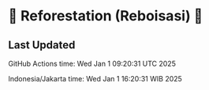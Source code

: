 
# 🌳 Reforestation (Reboisasi) 🌲

## Last Updated

GitHub Actions time: Wed Jan  1 09:20:31 UTC 2025

Indonesia/Jakarta time: Wed Jan  1 16:20:31 WIB 2025
